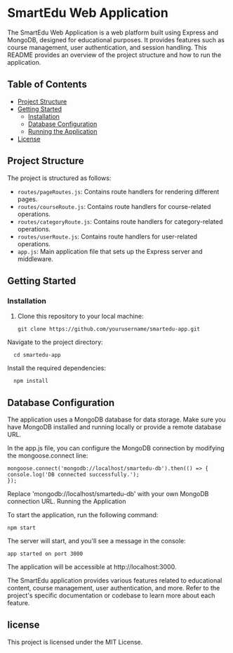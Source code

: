 # SmartEdu Web Application

The SmartEdu Web Application is a web platform built using Express and MongoDB, designed for educational purposes. It provides features such as course management, user authentication, and session handling. This README provides an overview of the project structure and how to run the application.

## Table of Contents

- [Project Structure](#project-structure)
- [Getting Started](#getting-started)
  - [Installation](#installation)
  - [Database Configuration](#database-configuration)
  - [Running the Application](#running-the-application)
- [License](#license)

## Project Structure

The project is structured as follows:

- `routes/pageRoutes.js`: Contains route handlers for rendering different pages.
- `routes/courseRoute.js`: Contains route handlers for course-related operations.
- `routes/categoryRoute.js`: Contains route handlers for category-related operations.
- `routes/userRoute.js`: Contains route handlers for user-related operations.
- `app.js`: Main application file that sets up the Express server and middleware.

## Getting Started

### Installation

1. Clone this repository to your local machine:

       git clone https://github.com/yourusername/smartedu-app.git
Navigate to the project directory:

      cd smartedu-app

Install the required dependencies:


      npm install

## Database Configuration

The application uses a MongoDB database for data storage. Make sure you have MongoDB installed and running locally or provide a remote database URL.

In the app.js file, you can configure the MongoDB connection by modifying the mongoose.connect line:



    mongoose.connect('mongodb://localhost/smartedu-db').then(() => {
    console.log('DB connected successfully.');
    });

Replace 'mongodb://localhost/smartedu-db' with your own MongoDB connection URL.
Running the Application

To start the application, run the following command:

    npm start

The server will start, and you'll see a message in the console:

    app started on port 3000

The application will be accessible at http://localhost:3000.


The SmartEdu application provides various features related to educational content, course management, user authentication, and more. Refer to the project's specific documentation or codebase to learn more about each feature.

## license
This project is licensed under the MIT License.

